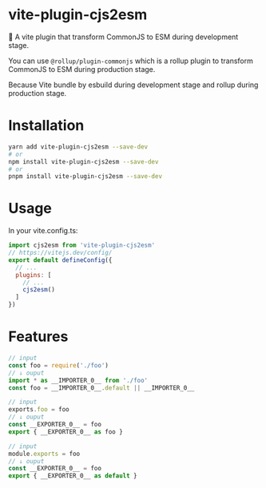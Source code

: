 # vite-plugin-cjs2esm

🤩 A vite plugin that transform CommonJS to ESM during development stage.

You can use `@rollup/plugin-commonjs` which is a rollup plugin to transform
CommonJS to ESM during production stage.

Because Vite bundle by esbuild during development stage and rollup during
production stage.

# Installation

```bash
yarn add vite-plugin-cjs2esm --save-dev
# or
npm install vite-plugin-cjs2esm --save-dev
# or
pnpm install vite-plugin-cjs2esm --save-dev
```

# Usage

In your vite.config.ts:

```js
import cjs2esm from 'vite-plugin-cjs2esm'
// https://vitejs.dev/config/
export default defineConfig({
  // ...
  plugins: [
    // ...
    cjs2esm()
  ]
})
```

# Features

```js
// input
const foo = require('./foo')
// ↓ ouput
import * as __IMPORTER_0__ from './foo'
const foo = __IMPORTER_0__.default || __IMPORTER_0__
```

```js
// input
exports.foo = foo
// ↓ ouput
const __EXPORTER_0__ = foo
export { __EXPORTER_0__ as foo }
```

```js
// input
module.exports = foo
// ↓ ouput
const __EXPORTER_0__ = foo
export { __EXPORTER_0__ as default }
```
